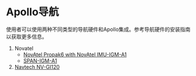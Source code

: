 # Apollo导航

使用者可以使用两种不同类型的导航硬件和Apollo集成。参考导航硬件的安装指南以获取更多信息。

1. Novatel
    - [NovAtel Propak6 with NovAtel IMU-IGM-A1](Propak_6_IMU-IGM-A1_Installation_Guide.md)
    - [SPAN-IGM-A1](SPAN-IGM-A1_Installation_Guide.md)
3. [Navtech NV-GI120](Navtech_NV-GI120_Installation_Guide.md)
